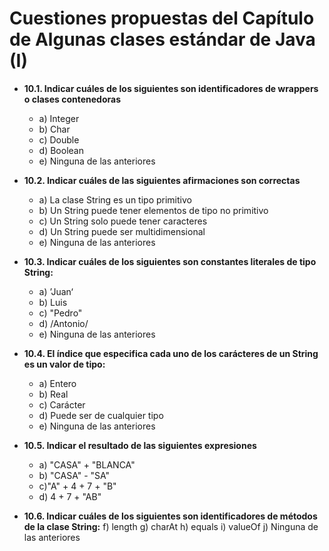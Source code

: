 # Cuestiones propuestas del Capítulo de Algunas clases estándar de Java (I)
- **10.1. Indicar cuáles de los siguientes son identificadores de wrappers o clases contenedoras**
    - a) Integer
    - b) Char
    - c) Double
    - d) Boolean
    - e) Ninguna de las anteriores

- **10.2. Indicar cuáles de las siguientes afirmaciones son correctas**
    - a) La clase String es un tipo primitivo
    - b) Un String puede tener elementos de tipo no primitivo
    - c) Un String solo puede tener caracteres
    - d) Un String puede ser multidimensional
    - e) Ninguna de las anteriores

- **10.3. Indicar cuáles de los siguientes son constantes literales de tipo String:**
    - a) ’Juan‘
    - b) Luis
    - c) "Pedro"
    - d) /Antonio/
    - e) Ninguna de las anteriores

- **10.4. El índice que especifica cada uno de los carácteres de un String es un valor de tipo:**
    - a) Entero
    - b) Real
    - c) Carácter
    - d) Puede ser de cualquier tipo
    - e) Ninguna de las anteriores

- **10.5. Indicar el resultado de las siguientes expresiones**
    - a) "CASA" + "BLANCA"
    - b) "CASA" - "SA"
    - c)"A" + 4 + 7 + "B"
    - d) 4 + 7 + "AB"

- **10.6. Indicar cuáles de los siguientes son identificadores de métodos de la clase String:**
f) length
g) charAt
h) equals
i) valueOf
j) Ninguna de las anteriores
